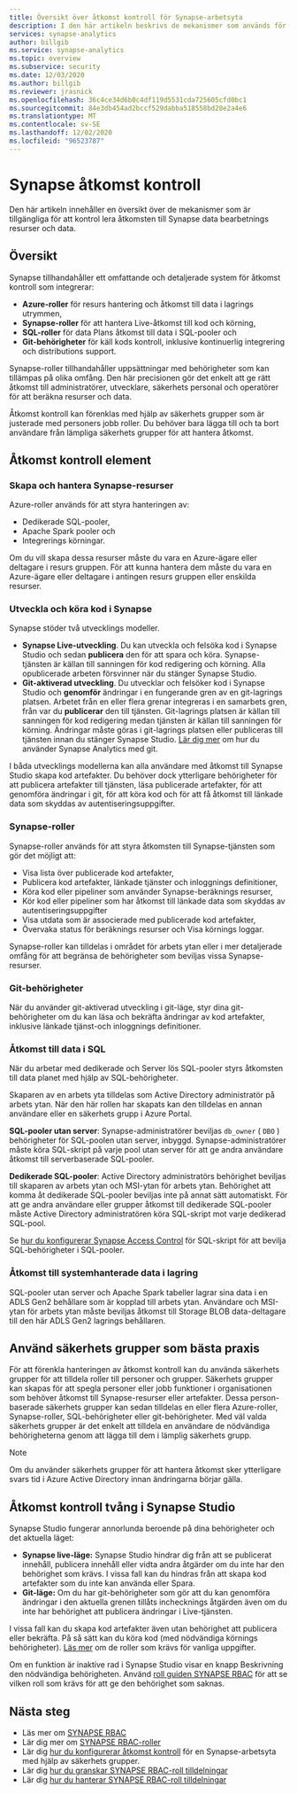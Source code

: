 ```yaml
---
title: Översikt över åtkomst kontroll för Synapse-arbetsyta
description: I den här artikeln beskrivs de mekanismer som används för att styra åtkomsten till en Synapse-arbetsyta och de resurser och de kod artefakter som den innehåller.
services: synapse-analytics
author: billgib
ms.service: synapse-analytics
ms.topic: overview
ms.subservice: security
ms.date: 12/03/2020
ms.author: billgib
ms.reviewer: jrasnick
ms.openlocfilehash: 36c4ce34d6b0c4df119d5531cda725605cfd0bc1
ms.sourcegitcommit: 84e3db454ad2bccf529dabba518558bd28e2a4e6
ms.translationtype: MT
ms.contentlocale: sv-SE
ms.lasthandoff: 12/02/2020
ms.locfileid: "96523787"
---
```

# <a name="synapse-access-control"></a>Synapse åtkomst kontroll 

Den här artikeln innehåller en översikt över de mekanismer som är tillgängliga för att kontrol lera åtkomsten till Synapse data bearbetnings resurser och data.  

## <a name="overview"></a>Översikt

Synapse tillhandahåller ett omfattande och detaljerade system för åtkomst kontroll som integrerar: 
- **Azure-roller** för resurs hantering och åtkomst till data i lagrings utrymmen, 
- **Synapse-roller** för att hantera Live-åtkomst till kod och körning, 
- **SQL-roller** för data Plans åtkomst till data i SQL-pooler och 
- **Git-behörigheter** för käll kods kontroll, inklusive kontinuerlig integrering och distributions support.  

Synapse-roller tillhandahåller uppsättningar med behörigheter som kan tillämpas på olika omfång. Den här precisionen gör det enkelt att ge rätt åtkomst till administratörer, utvecklare, säkerhets personal och operatörer för att beräkna resurser och data.

Åtkomst kontroll kan förenklas med hjälp av säkerhets grupper som är justerade med personers jobb roller.  Du behöver bara lägga till och ta bort användare från lämpliga säkerhets grupper för att hantera åtkomst.

## <a name="access-control-elements"></a>Åtkomst kontroll element

### <a name="creating-and-managing-synapse-resources"></a>Skapa och hantera Synapse-resurser

Azure-roller används för att styra hanteringen av: 
- Dedikerade SQL-pooler, 
- Apache Spark pooler och 
- Integrerings körningar. 

Om du vill skapa dessa resurser måste du vara en Azure-ägare eller deltagare i resurs gruppen.  För att kunna hantera dem måste du vara en Azure-ägare eller deltagare i antingen resurs gruppen eller enskilda resurser. 

### <a name="developing-and-executing-code-in-synapse"></a>Utveckla och köra kod i Synapse 

Synapse stöder två utvecklings modeller.

- **Synapse Live-utveckling**.  Du kan utveckla och felsöka kod i Synapse Studio och sedan **publicera** den för att spara och köra.  Synapse-tjänsten är källan till sanningen för kod redigering och körning.  Alla opublicerade arbeten försvinner när du stänger Synapse Studio.  
- **Git-aktiverad utveckling**. Du utvecklar och felsöker kod i Synapse Studio och **genomför** ändringar i en fungerande gren av en git-lagrings platsen. Arbetet från en eller flera grenar integreras i en samarbets gren, från var du **publicerar** den till tjänsten.  Git-lagrings platsen är källan till sanningen för kod redigering medan tjänsten är källan till sanningen för körning. Ändringar måste göras i git-lagrings platsen eller publiceras till tjänsten innan du stänger Synapse Studio. [Lär dig mer](https://go.microsoft.com/fwlink/?linkid=2150100) om hur du använder Synapse Analytics med git.

I båda utvecklings modellerna kan alla användare med åtkomst till Synapse Studio skapa kod artefakter.  Du behöver dock ytterligare behörigheter för att publicera artefakter till tjänsten, läsa publicerade artefakter, för att genomföra ändringar i git, för att köra kod och för att få åtkomst till länkade data som skyddas av autentiseringsuppgifter.

### <a name="synapse-roles"></a>Synapse-roller

Synapse-roller används för att styra åtkomsten till Synapse-tjänsten som gör det möjligt att: 
- Visa lista över publicerade kod artefakter, 
- Publicera kod artefakter, länkade tjänster och inloggnings definitioner,
- Köra kod eller pipeliner som använder Synapse-beräknings resurser,
- Kör kod eller pipeliner som har åtkomst till länkade data som skyddas av autentiseringsuppgifter
- Visa utdata som är associerade med publicerade kod artefakter,
- Övervaka status för beräknings resurser och Visa körnings loggar.

Synapse-roller kan tilldelas i området för arbets ytan eller i mer detaljerade omfång för att begränsa de behörigheter som beviljas vissa Synapse-resurser.

### <a name="git-permissions"></a>Git-behörigheter

När du använder git-aktiverad utveckling i git-läge, styr dina git-behörigheter om du kan läsa och bekräfta ändringar av kod artefakter, inklusive länkade tjänst-och inloggnings definitioner.   
   
### <a name="accessing-data-in-sql"></a>Åtkomst till data i SQL

När du arbetar med dedikerade och Server lös SQL-pooler styrs åtkomsten till data planet med hjälp av SQL-behörigheter. 

Skaparen av en arbets yta tilldelas som Active Directory administratör på arbets ytan.  När den här rollen har skapats kan den tilldelas en annan användare eller en säkerhets grupp i Azure Portal.

**SQL-pooler utan server**: Synapse-administratörer beviljas `db_owner` ( `DBO` ) behörigheter för SQL-poolen utan server, inbyggd. Synapse-administratörer måste köra SQL-skript på varje pool utan server för att ge andra användare åtkomst till serverbaserade SQL-pooler.  

**Dedikerade SQL-pooler**: Active Directory administratörs behörighet beviljas till skaparen av arbets ytan och MSI-ytan för arbets ytan.  Behörighet att komma åt dedikerade SQL-pooler beviljas inte på annat sätt automatiskt. För att ge andra användare eller grupper åtkomst till dedikerade SQL-pooler måste Active Directory administratören köra SQL-skript mot varje dedikerad SQL-pool.

Se [hur du konfigurerar Synapse Access Control](./how-to-set-up-access-control.md) för SQL-skript för att bevilja SQL-behörigheter i SQL-pooler.  

 ### <a name="accessing-system-managed-data-in-storage"></a>Åtkomst till systemhanterade data i lagring

SQL-pooler utan server och Apache Spark tabeller lagrar sina data i en ADLS Gen2 behållare som är kopplad till arbets ytan.  Användare och MSI-ytan för arbets ytan måste beviljas åtkomst till Storage BLOB data-deltagare till den här ADLS Gen2 lagrings behållaren.  

## <a name="using-security-groups-as-a-best-practice"></a>Använd säkerhets grupper som bästa praxis

För att förenkla hanteringen av åtkomst kontroll kan du använda säkerhets grupper för att tilldela roller till personer och grupper. Säkerhets grupper kan skapas för att spegla personer eller jobb funktioner i organisationen som behöver åtkomst till Synapse-resurser eller artefakter.  Dessa person-baserade säkerhets grupper kan sedan tilldelas en eller flera Azure-roller, Synapse-roller, SQL-behörigheter eller git-behörigheter. Med väl valda säkerhets grupper är det enkelt att tilldela en användare de nödvändiga behörigheterna genom att lägga till dem i lämplig säkerhets grupp. 

>[!Note]
>Om du använder säkerhets grupper för att hantera åtkomst sker ytterligare svars tid i Azure Active Directory innan ändringarna börjar gälla. 

## <a name="access-control-enforcement-in-synapse-studio"></a>Åtkomst kontroll tvång i Synapse Studio

Synapse Studio fungerar annorlunda beroende på dina behörigheter och det aktuella läget:
- **Synapse live-läge:** Synapse Studio hindrar dig från att se publicerat innehåll, publicera innehåll eller vidta andra åtgärder om du inte har den behörighet som krävs.  I vissa fall kan du hindras från att skapa kod artefakter som du inte kan använda eller Spara. 
- **Git-läge:** Om du har git-behörigheter som gör att du kan genomföra ändringar i den aktuella grenen tillåts inchecknings åtgärden även om du inte har behörighet att publicera ändringar i Live-tjänsten.  

I vissa fall kan du skapa kod artefakter även utan behörighet att publicera eller bekräfta.  På så sätt kan du köra kod (med nödvändiga körnings behörigheter). [Läs mer](./synapse-workspace-understand-what-role-you-need.md) om de roller som krävs för vanliga uppgifter. 

Om en funktion är inaktive rad i Synapse Studio visar en knapp Beskrivning den nödvändiga behörigheten.  Använd [roll guiden SYNAPSE RBAC](./synapse-workspace-synapse-rbac-roles.md#synapse-rbac-actions-and-the-roles-that-permit-them) för att se vilken roll som krävs för att ge den behörighet som saknas.


## <a name="next-steps"></a>Nästa steg

- Läs mer om [SYNAPSE RBAC](./synapse-workspace-synapse-rbac.md)
- Lär dig mer om [SYNAPSE RBAC-roller](./synapse-workspace-synapse-rbac-roles.md)
- Lär dig [hur du konfigurerar åtkomst kontroll](./how-to-set-up-access-control.md) för en Synapse-arbetsyta med hjälp av säkerhets grupper.
- Lär dig [hur du granskar SYNAPSE RBAC-roll tilldelningar](./how-to-review-synapse-rbac-role-assignments.md)
- Lär dig [hur du hanterar SYNAPSE RBAC-roll tilldelningar](./how-to-manage-synapse-rbac-role-assignments.md)